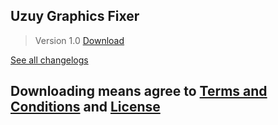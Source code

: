 ## Uzuy Graphics Fixer

> Version 1.0
 [Download](https://drive.google.com/file/d/1BAL_70iHvo_LgQfo8kocg6FDpPq3Zaf-/view?usp=drivesdk)


[See all changelogs](https://github.com/KaydenJR2310/Uzuy-Graphics-Fixer/releases/tag/tag)
## Downloading means agree to [Terms and Conditions](https://github.com/KaydenJR2310/Uzuy-Graphics-Fixer/blob/main/Terms_and_conditions) and [License](https://github.com/KaydenJR2310/Uzuy-Graphics-Fixer/blob/main/LICENSE)
